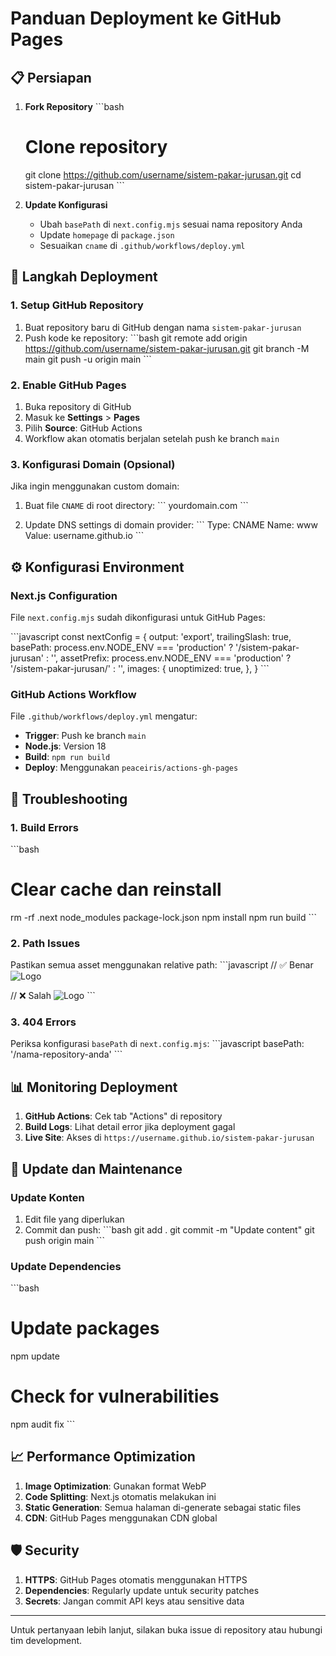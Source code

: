 # Panduan Deployment ke GitHub Pages

## 📋 Persiapan

1. **Fork Repository**
   \`\`\`bash
   # Clone repository
   git clone https://github.com/username/sistem-pakar-jurusan.git
   cd sistem-pakar-jurusan
   \`\`\`

2. **Update Konfigurasi**
   - Ubah `basePath` di `next.config.mjs` sesuai nama repository Anda
   - Update `homepage` di `package.json`
   - Sesuaikan `cname` di `.github/workflows/deploy.yml`

## 🚀 Langkah Deployment

### 1. Setup GitHub Repository

1. Buat repository baru di GitHub dengan nama `sistem-pakar-jurusan`
2. Push kode ke repository:
   \`\`\`bash
   git remote add origin https://github.com/username/sistem-pakar-jurusan.git
   git branch -M main
   git push -u origin main
   \`\`\`

### 2. Enable GitHub Pages

1. Buka repository di GitHub
2. Masuk ke **Settings** > **Pages**
3. Pilih **Source**: GitHub Actions
4. Workflow akan otomatis berjalan setelah push ke branch `main`

### 3. Konfigurasi Domain (Opsional)

Jika ingin menggunakan custom domain:

1. Buat file `CNAME` di root directory:
   \`\`\`
   yourdomain.com
   \`\`\`

2. Update DNS settings di domain provider:
   \`\`\`
   Type: CNAME
   Name: www
   Value: username.github.io
   \`\`\`

## ⚙️ Konfigurasi Environment

### Next.js Configuration

File `next.config.mjs` sudah dikonfigurasi untuk GitHub Pages:

\`\`\`javascript
const nextConfig = {
  output: 'export',
  trailingSlash: true,
  basePath: process.env.NODE_ENV === 'production' ? '/sistem-pakar-jurusan' : '',
  assetPrefix: process.env.NODE_ENV === 'production' ? '/sistem-pakar-jurusan/' : '',
  images: {
    unoptimized: true,
  },
}
\`\`\`

### GitHub Actions Workflow

File `.github/workflows/deploy.yml` mengatur:

- **Trigger**: Push ke branch `main`
- **Node.js**: Version 18
- **Build**: `npm run build`
- **Deploy**: Menggunakan `peaceiris/actions-gh-pages`

## 🔧 Troubleshooting

### 1. Build Errors

\`\`\`bash
# Clear cache dan reinstall
rm -rf .next node_modules package-lock.json
npm install
npm run build
\`\`\`

### 2. Path Issues

Pastikan semua asset menggunakan relative path:
\`\`\`javascript
// ✅ Benar
<img src="/images/logo.png" alt="Logo" />

// ❌ Salah
<img src="./images/logo.png" alt="Logo" />
\`\`\`

### 3. 404 Errors

Periksa konfigurasi `basePath` di `next.config.mjs`:
\`\`\`javascript
basePath: '/nama-repository-anda'
\`\`\`

## 📊 Monitoring Deployment

1. **GitHub Actions**: Cek tab "Actions" di repository
2. **Build Logs**: Lihat detail error jika deployment gagal
3. **Live Site**: Akses di `https://username.github.io/sistem-pakar-jurusan`

## 🔄 Update dan Maintenance

### Update Konten

1. Edit file yang diperlukan
2. Commit dan push:
   \`\`\`bash
   git add .
   git commit -m "Update content"
   git push origin main
   \`\`\`

### Update Dependencies

\`\`\`bash
# Update packages
npm update

# Check for vulnerabilities
npm audit fix
\`\`\`

## 📈 Performance Optimization

1. **Image Optimization**: Gunakan format WebP
2. **Code Splitting**: Next.js otomatis melakukan ini
3. **Static Generation**: Semua halaman di-generate sebagai static files
4. **CDN**: GitHub Pages menggunakan CDN global

## 🛡️ Security

1. **HTTPS**: GitHub Pages otomatis menggunakan HTTPS
2. **Dependencies**: Regularly update untuk security patches
3. **Secrets**: Jangan commit API keys atau sensitive data

---

Untuk pertanyaan lebih lanjut, silakan buka issue di repository atau hubungi tim development.
